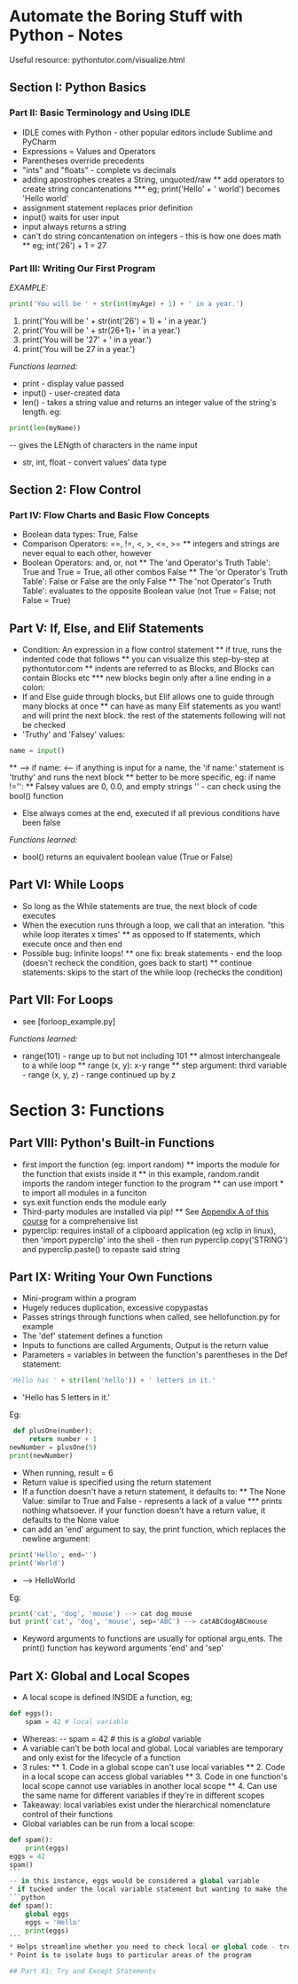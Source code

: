 # Automate the Boring Stuff with Python - Notes

Useful resource: pythontutor.com/visualize.html

## Section I: Python Basics

### Part II: Basic Terminology and Using IDLE
* IDLE comes with Python - other popular editors include Sublime and PyCharm
* Expressions = Values and Operators
* Parentheses override precedents
* "ints" and "floats" - complete vs decimals
* adding apostrophes creates a String, unquoted/raw
** add operators to create string concantenations
*** eg; print('Hello' + ' world') becomes 'Hello world'
* assignment statement replaces prior definition
* input() waits for user input
* input always returns a string
* can't do string concantenation on integers - this is how one does math
** eg; int('26') + 1 = 27

### Part III: Writing Our First Program
_EXAMPLE:_ 
```python
print('You will be ' + str(int(myAge) + 1) + ' in a year.')
```
1. print('You will be ' + str(int('26') + 1) + ' in a year.')
2. print('You will be ' + str(26+1)+ ' in a year.')
3. print('You will be '27' + ' in a year.')
4. print('You will be 27 in a year.')

_Functions learned:_
- print - display value passed
- input() - user-created data
- len() - takes a string value and returns an integer value of the string's length. eg:
```python
print(len(myName)) 
```
-- gives the LENgth of characters in the name input 
- str, int, float - convert values' data type

## Section 2: Flow Control

### Part IV: Flow Charts and Basic Flow Concepts
* Boolean data types: True, False
* Comparison Operators: ==, !=, <, >, <=, >=
** integers and strings are never equal to each other, however 
* Boolean Operators: and, or, not
** The 'and Operator's Truth Table': True and True = True, all other combos False
** The 'or Operator's Truth Table': False or False are the only False
** The 'not Operator's Truth Table': evaluates to the opposite Boolean value (not True = False; not False = True)

## Part V: If, Else, and Elif Statements
* Condition: An expression in a flow control statement
** if true, runs the indented code that follows
** you can visualize this step-by-step at pythontutor.com
** indents are referred to as Blocks, and Blocks can contain Blocks etc
*** new blocks begin only after a line ending in a colon:
* If and Else guide through blocks, but Elif allows one to guide through many blocks at once
** can have as many Elif statements as you want! and will print the next block. the rest of the statements following will not be checked
* 'Truthy' and 'Falsey' values: 
```python
name = input() 
```
** --> if name:   <-- if anything is input for a name, the 'if name:' statement is 'truthy' and runs the next block
** better to be more specific, eg: if name !='':
** Falsey values are 0, 0.0, and empty strings '' - can check using the bool() function
* Else always comes at the end, executed if all previous conditions have been false


_Functions learned:_
* bool() returns an equivalent boolean value (True or False) 

## Part VI: While Loops
* So long as the While statements are true, the next block of code executes
* When the execution runs through a loop, we call that an interation. "this while loop iterates x times'
** as opposed to If statements, which execute once and then end
* Possible bug: Infinite loops!
** one fix: break statements - end the loop (doesn't recheck the condition, goes back to start)
** continue statements: skips to the start of the while loop (rechecks the condition)

## Part VII: For Loops
* see [forloop_example.py]

_Functions learned:_
* range(101) - range up to but not including 101
** almost interchangeale to a while loop
** range (x, y): x-y range
** step argument: third variable - range (x, y, z) -  range continued up by z

# Section 3: Functions

## Part VIII: Python's Built-in Functions
* first import the function (eg: import random)
** imports the module for the function that exists inside it
** in this example, random.randit imports the random integer function to the program
** can use import * to import all modules in a funciton
* sys.exit function ends the module early
* Third-party modules are installed via pip!
** See [Appendix A of this course](https://automatetheboringstuff/appendixa) for a comprehensive list
* pyperclip: requires install of a clipboard application (eg xclip in linux), then 'import pyperclip' into the shell - then run pyperclip.copy('STRING') and pyperclip.paste() to repaste said string

## Part IX: Writing Your Own Functions
* Mini-program within a program 
* Hugely reduces duplication, excessive copypastas
* Passes strings through functions when called, see hellofunction.py for example
* The 'def' statement defines a function
* Inputs to functions are called Arguments, Output is the return value
* Parameters = variables in between the function's parentheses in the Def statement:
```python
'Hello has ' + str(len('hello')) + ' letters in it.'
```     
- 'Hello has 5 letters in it.'

Eg: 
```python
 def plusOne(number):
     return number + 1
newNumber = plusOne(5)
print(newNumber)
```
* When running, result = 6
* Return value is specified using the return statement
* If a function doesn't have a return statement, it defaults to:
** The None Value: similar to True and False - represents a lack of a value
*** prints nothing whatsoever. if your function doesn't have a return value, it defaults to the None value
* can add an 'end' argument to say, the print function, which replaces the newline argument:
```python
print('Hello', end='')
print('World')
```
- --> HelloWorld

Eg:
```python
print('cat', 'dog', 'mouse') --> cat dog mouse
but print('cat', 'dog', 'mouse', sep='ABC') --> catABCdogABCmouse
```
* Keyword arguments to functions are usually for optional argu,ents. The print() function has keyword arguments 'end' and 'sep'

## Part X: Global and Local Scopes
* A local scope is defined INSIDE a function, eg; 
```python
def eggs():
	spam = 42 # local variable
```
* Whereas:
-- spam = 42 # this is a _global_ variable
* A variable can't be both local and global. Local variables are temporary and only exist for the lifecycle of a function
* 3 rules: 
** 1. Code in a global scope can't use local variables
** 2. Code in a local scope can access global variables
** 3. Code in one function's local scope cannot use variables in another local scope
** 4. Can use the same name for different variables if they're in different scopes
* Takeaway: local variables exist under the hierarchical nomenclature control of their functions
* Global variables can be run from a local scope:
````python
def spam():
	print(eggs)
eggs = 42
spam()
```
-- in this instance, eggs would be considered a global variable 
* if tucked under the local variable statement but wanting to make the variable global, add 'global' as a qualifier before the variable. eg:
```python
def spam():
	global eggs
	eggs = 'Hello'
	print(eggs)
```
* Helps streamline whether you need to check local or global code - treat functions as black boxes
* Point is to isolate bugs to particular areas of the program

## Part X1: Try and Except Statements
